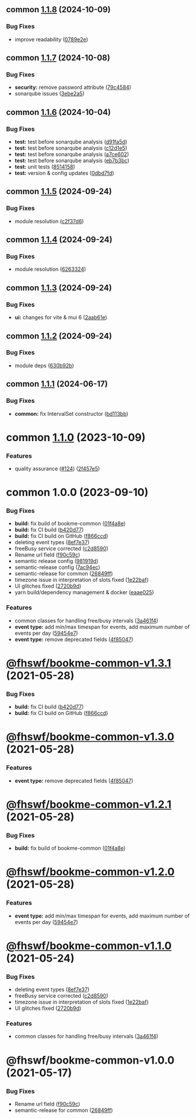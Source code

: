 ## common [1.1.8](https://github.com/fhswf/book_me/compare/common@1.1.7...common@1.1.8) (2024-10-09)


### Bug Fixes

* improve readability ([0789e2e](https://github.com/fhswf/book_me/commit/0789e2e089126adcf3e16c4198cbac45c4b609fd))

## common [1.1.7](https://github.com/fhswf/book_me/compare/common@1.1.6...common@1.1.7) (2024-10-08)


### Bug Fixes

* **security:** remove password attribute ([79c4584](https://github.com/fhswf/book_me/commit/79c4584e57c0f462c82ec3640fbd6b13faaeb311))
* sonarqube issues ([3ebe2a5](https://github.com/fhswf/book_me/commit/3ebe2a509d16e3da9c7d23c006d5ea81b14c918f))

## common [1.1.6](https://github.com/fhswf/book_me/compare/common@1.1.5...common@1.1.6) (2024-10-04)


### Bug Fixes

* **test:** test before sonarqube analysis ([d91fa5d](https://github.com/fhswf/book_me/commit/d91fa5d79ac2494b9f4e2f5ad76105897b4a6dab))
* **test:** test before sonarqube analysis ([c12d1e5](https://github.com/fhswf/book_me/commit/c12d1e58fcac663bd28f7c3476cf8df289c65b7c))
* **test:** test before sonarqube analysis ([a7ce602](https://github.com/fhswf/book_me/commit/a7ce602f1a7b81d51f181f40d874a50a364154a1))
* **test:** test before sonarqube analysis ([eb7b3bc](https://github.com/fhswf/book_me/commit/eb7b3bc9c313d5378324f728c8a0b088a34e8469))
* **test:** unit tests ([8514158](https://github.com/fhswf/book_me/commit/8514158888043487357416af98201300b33b9341))
* **test:** version & config updates ([0dbd7fd](https://github.com/fhswf/book_me/commit/0dbd7fdc9e79db5269f849912ccb91a16bebb618))

## common [1.1.5](https://github.com/fhswf/book_me/compare/common@1.1.4...common@1.1.5) (2024-09-24)


### Bug Fixes

* module resolution ([c2f37d6](https://github.com/fhswf/book_me/commit/c2f37d645eeab8bc85301736d24304f198f7496e))

## common [1.1.4](https://github.com/fhswf/book_me/compare/common@1.1.3...common@1.1.4) (2024-09-24)


### Bug Fixes

* module resolution ([6263324](https://github.com/fhswf/book_me/commit/6263324b72feff539720dffd264891b8dbd4b52d))

## common [1.1.3](https://github.com/fhswf/book_me/compare/common@1.1.2...common@1.1.3) (2024-09-24)


### Bug Fixes

* **ui:** changes for vite & mui 6 ([2aab61e](https://github.com/fhswf/book_me/commit/2aab61e7b67692c40872960b9f4d6fad35e239f9))

## common [1.1.2](https://github.com/fhswf/book_me/compare/common@1.1.1...common@1.1.2) (2024-09-24)


### Bug Fixes

* module deps ([630b92b](https://github.com/fhswf/book_me/commit/630b92b70e7ba1382d284fba0c80faa28276090c))

## common [1.1.1](https://github.com/fhswf/book_me/compare/common@1.1.0...common@1.1.1) (2024-06-17)


### Bug Fixes

* **common:** fix IntervalSet constructor ([bd113bb](https://github.com/fhswf/book_me/commit/bd113bbc1e0ef5fd4b613de53a16f4dae74ee98f))

# common [1.1.0](https://github.com/fhswf/book_me/compare/common@1.0.0...common@1.1.0) (2023-10-09)


### Features

* quality assurance ([#124](https://github.com/fhswf/book_me/issues/124)) ([2f457e5](https://github.com/fhswf/book_me/commit/2f457e52251110d6f6eb695e2467e41d2bfe9b73))

# common 1.0.0 (2023-09-10)


### Bug Fixes

* **build:** fix build of bookme-common ([01f4a8e](https://github.com/fhswf/book_me/commit/01f4a8e5475c8f425a0857b571b4735b1ddeb8b5))
* **build:** fix CI build ([b420d77](https://github.com/fhswf/book_me/commit/b420d7751eb1a4eb33b4ad4a3462ec52d0449b2c))
* **build:** fix CI build on GitHub ([f866ccd](https://github.com/fhswf/book_me/commit/f866ccdcf2cbbf455253491da7b0e699a8a5c2b2))
* deleting event types ([8ef7e37](https://github.com/fhswf/book_me/commit/8ef7e37f9b68679c48295c1bbd84fed869218c55))
* freeBusy service corrected ([c2d8590](https://github.com/fhswf/book_me/commit/c2d85904dfb2393faadf1caa4dd1b4af107e44f9))
* Rename url field ([f90c59c](https://github.com/fhswf/book_me/commit/f90c59c1f2dbe07f26282c02733940f3d610ba4b))
* semantic release config ([981919d](https://github.com/fhswf/book_me/commit/981919d114991237ba83a04dbc95e04f29ed30f1))
* semantic-release config ([7ac94ec](https://github.com/fhswf/book_me/commit/7ac94ec675b5b1a9644a013e208f214aeb7300fe))
* semantic-release for common ([26849ff](https://github.com/fhswf/book_me/commit/26849ffb30d86ad34015a7c58158f0a74803b6f1))
* timezone issue in interpretation of slots fixed ([1e22baf](https://github.com/fhswf/book_me/commit/1e22bafc1ab7322a32b5da85b78ef7e6fada4039))
* UI glitches fixed ([2720b9d](https://github.com/fhswf/book_me/commit/2720b9d26ee4779988d71275e1d7ff4e3cc94bb1))
* yarn build/dependency management & docker ([eaae025](https://github.com/fhswf/book_me/commit/eaae025680d1a840765406f2c3fb2eed9c238c43))


### Features

* common classes for handling free/busy intervals ([3a461f4](https://github.com/fhswf/book_me/commit/3a461f461b04f1a7bec12ee551ef6849cfb2afaf))
* **event type:** add min/max timespan for events, add maximum number of events per day ([59454e7](https://github.com/fhswf/book_me/commit/59454e7169da395f2bd071e77fb74f0eadf6557f))
* **event type:** remove deprecated fields ([4f85047](https://github.com/fhswf/book_me/commit/4f85047cf3f0520873785011b8071308218c7880))

# [@fhswf/bookme-common-v1.3.1](https://github.com/fhswf/book_me/compare/@fhswf/bookme-common-v1.3.0...@fhswf/bookme-common-v1.3.1) (2021-05-28)


### Bug Fixes

* **build:** fix CI build ([b420d77](https://github.com/fhswf/book_me/commit/b420d7751eb1a4eb33b4ad4a3462ec52d0449b2c))
* **build:** fix CI build on GitHub ([f866ccd](https://github.com/fhswf/book_me/commit/f866ccdcf2cbbf455253491da7b0e699a8a5c2b2))

# [@fhswf/bookme-common-v1.3.0](https://github.com/fhswf/book_me/compare/@fhswf/bookme-common-v1.2.1...@fhswf/bookme-common-v1.3.0) (2021-05-28)


### Features

* **event type:** remove deprecated fields ([4f85047](https://github.com/fhswf/book_me/commit/4f85047cf3f0520873785011b8071308218c7880))

# [@fhswf/bookme-common-v1.2.1](https://github.com/fhswf/book_me/compare/@fhswf/bookme-common-v1.2.0...@fhswf/bookme-common-v1.2.1) (2021-05-28)


### Bug Fixes

* **build:** fix build of bookme-common ([01f4a8e](https://github.com/fhswf/book_me/commit/01f4a8e5475c8f425a0857b571b4735b1ddeb8b5))

# [@fhswf/bookme-common-v1.2.0](https://github.com/fhswf/book_me/compare/@fhswf/bookme-common-v1.1.0...@fhswf/bookme-common-v1.2.0) (2021-05-28)


### Features

* **event type:** add min/max timespan for events, add maximum number of events per day ([59454e7](https://github.com/fhswf/book_me/commit/59454e7169da395f2bd071e77fb74f0eadf6557f))

# [@fhswf/bookme-common-v1.1.0](https://github.com/fhswf/book_me/compare/@fhswf/bookme-common-v1.0.0...@fhswf/bookme-common-v1.1.0) (2021-05-24)


### Bug Fixes

* deleting event types ([8ef7e37](https://github.com/fhswf/book_me/commit/8ef7e37f9b68679c48295c1bbd84fed869218c55))
* freeBusy service corrected ([c2d8590](https://github.com/fhswf/book_me/commit/c2d85904dfb2393faadf1caa4dd1b4af107e44f9))
* timezone issue in interpretation of slots fixed ([1e22baf](https://github.com/fhswf/book_me/commit/1e22bafc1ab7322a32b5da85b78ef7e6fada4039))
* UI glitches fixed ([2720b9d](https://github.com/fhswf/book_me/commit/2720b9d26ee4779988d71275e1d7ff4e3cc94bb1))


### Features

* common classes for handling free/busy intervals ([3a461f4](https://github.com/fhswf/book_me/commit/3a461f461b04f1a7bec12ee551ef6849cfb2afaf))

# @fhswf/bookme-common-v1.0.0 (2021-05-17)


### Bug Fixes

* Rename url field ([f90c59c](https://github.com/fhswf/book_me/commit/f90c59c1f2dbe07f26282c02733940f3d610ba4b))
* semantic-release for common ([26849ff](https://github.com/fhswf/book_me/commit/26849ffb30d86ad34015a7c58158f0a74803b6f1))
